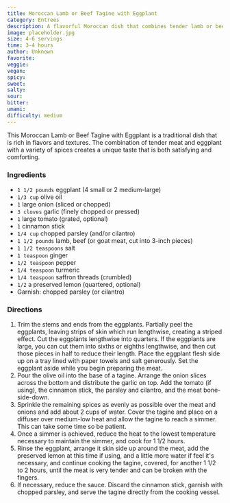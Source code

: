 ```yaml
---
title: Moroccan Lamb or Beef Tagine with Eggplant
category: Entrees
description: A flavorful Moroccan dish that combines tender lamb or beef with the rich taste of eggplant. The addition of spices like cinnamon, ginger, and saffron adds a unique touch to this dish.
image: placeholder.jpg
size: 4-6 servings
time: 3-4 hours
author: Unknown
favorite: 
veggie: 
vegan: 
spicy: 
sweet: 
salty: 
sour: 
bitter: 
umami: 
difficulty: medium
---
```


This Moroccan Lamb or Beef Tagine with Eggplant is a traditional dish that is rich in flavors and textures. The combination of tender meat and eggplant with a variety of spices creates a unique taste that is both satisfying and comforting.

### Ingredients

* `1 1/2 pounds` eggplant (4 small or 2 medium-large)
* `1/3 cup` olive oil
* `1` large onion (sliced or chopped)
* `3 cloves` garlic (finely chopped or pressed)
* `1` large tomato (grated, optional)
* `1` cinnamon stick
* `1/4 cup` chopped parsley (and/or cilantro)
* `1 1/2 pounds` lamb, beef (or goat meat, cut into 3-inch pieces)
* `1 1/2 teaspoons` salt
* `1 teaspoon` ginger
* `1/2 teaspoon` pepper
* `1/4 teaspoon` turmeric
* `1/4 teaspoon` saffron threads (crumbled)
* `1/2` a preserved lemon (quartered, optional)
* Garnish: chopped parsley (or cilantro)

### Directions

1. Trim the stems and ends from the eggplants. Partially peel the eggplants, leaving strips of skin which run lengthwise, creating a striped effect. Cut the eggplants lengthwise into quarters. If the eggplants are large, you can cut them into sixths or eighths lengthwise, and then cut those pieces in half to reduce their length. Place the eggplant flesh side up on a tray lined with paper towels and salt generously. Set the eggplant aside while you begin preparing the meat.
2. Pour the olive oil into the base of a tagine. Arrange the onion slices across the bottom and distribute the garlic on top. Add the tomato (if using), the cinnamon stick, the parsley and cilantro, and the meat bone-side-down.
3. Sprinkle the remaining spices as evenly as possible over the meat and onions and add about 2 cups of water. Cover the tagine and place on a diffuser over medium-low heat and allow the tagine to reach a simmer. This can take some time so be patient.
4. Once a simmer is achieved, reduce the heat to the lowest temperature necessary to maintain the simmer, and cook for 1 1/2 hours.
5. Rinse the eggplant, arrange it skin side up around the meat, add the preserved lemon at this time if using, and a little more water if feel it's necessary, and continue cooking the tagine, covered, for another 1 1/2 to 2 hours, until the meat is very tender and can be broken with the fingers.
6. If necessary, reduce the sauce. Discard the cinnamon stick, garnish with chopped parsley, and serve the tagine directly from the cooking vessel.